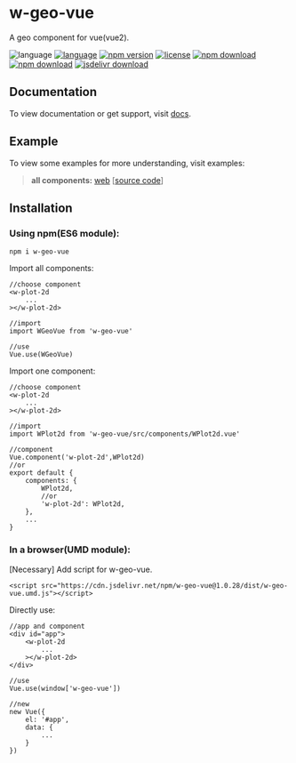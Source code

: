 # w-geo-vue
A geo component for vue(vue2).

![language](https://img.shields.io/badge/language-JavaScript-orange.svg) 
[![language](https://img.shields.io/badge/vue-2.x-brightgreen.svg)](https://github.com/vuejs/vue) 
[![npm version](http://img.shields.io/npm/v/w-geo-vue.svg?style=flat)](https://npmjs.org/package/w-geo-vue) 
[![license](https://img.shields.io/npm/l/w-geo-vue.svg?style=flat)](https://npmjs.org/package/w-geo-vue) 
[![npm download](https://img.shields.io/npm/dt/w-geo-vue.svg)](https://npmjs.org/package/w-geo-vue) 
[![npm download](https://img.shields.io/npm/dm/w-geo-vue.svg)](https://npmjs.org/package/w-geo-vue) 
[![jsdelivr download](https://img.shields.io/jsdelivr/npm/hm/w-geo-vue.svg)](https://www.jsdelivr.com/package/npm/w-geo-vue)

## Documentation
To view documentation or get support, visit [docs](https://yuda-lyu.github.io/w-geo-vue/global.html).

## Example
To view some examples for more understanding, visit examples:

> **all components:** [web](//yuda-lyu.github.io/w-geo-vue/examples/app.html) [[source code](https://github.com/yuda-lyu/w-geo-vue/blob/master/docs/examples/app.html)]

## Installation
### Using npm(ES6 module):
```alias
npm i w-geo-vue
```
Import all components:
```alias
//choose component
<w-plot-2d
    ...
></w-plot-2d>

//import
import WGeoVue from 'w-geo-vue'

//use
Vue.use(WGeoVue)
```
Import one component:
```alias
//choose component
<w-plot-2d
    ...
></w-plot-2d>

//import
import WPlot2d from 'w-geo-vue/src/components/WPlot2d.vue'

//component
Vue.component('w-plot-2d',WPlot2d)
//or
export default {
    components: {
        WPlot2d,
        //or
        'w-plot-2d': WPlot2d,
    },
    ...
}
```

### In a browser(UMD module):
[Necessary] Add script for w-geo-vue.
```alias
<script src="https://cdn.jsdelivr.net/npm/w-geo-vue@1.0.28/dist/w-geo-vue.umd.js"></script>
```
Directly use:
```alias
//app and component
<div id="app">
    <w-plot-2d
        ...
    ></w-plot-2d>
</div>

//use
Vue.use(window['w-geo-vue'])

//new
new Vue({
    el: '#app',
    data: {
        ...
    }
})
```